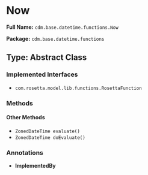 # Now

**Full Name:** `cdm.base.datetime.functions.Now`

**Package:** `cdm.base.datetime.functions`

## Type: Abstract Class

### Implemented Interfaces

- `com.rosetta.model.lib.functions.RosettaFunction`

### Methods

#### Other Methods

- `ZonedDateTime evaluate()`
- `ZonedDateTime doEvaluate()`

### Annotations

- **ImplementedBy**

